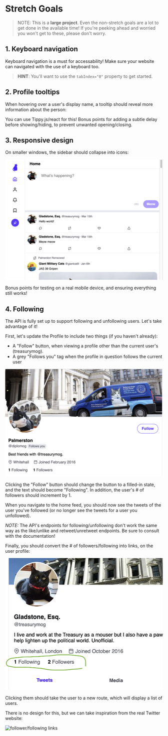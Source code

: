 # Stretch Goals

> NOTE: This is a **large project**. Even the non-stretch goals are a lot to get done in the available time! If you're peeking ahead and worried you won't get to these, please don't worry.

## 1. Keyboard navigation

Keyboard navigation is a must for accessability! Make sure your website can navigated with the use of a keyboard too.

> **HINT**: You'll want to use the `tabIndex="0"` property to get started.

## 2. Profile tooltips

When hovering over a user's display name, a tooltip should reveal more information about the person:

You can use Tippy.js/react for this! Bonus points for adding a subtle delay before showing/hiding, to prevent unwanted opening/closing.

## 3. Responsive design

On smaller windows, the sidebar should collapse into icons:

![responsive](./assets/screenshots/responsive.png)

Bonus points for testing on a real mobile device, and ensuring everything still works!

## 4. Following

The API is fully set up to support following and unfollowing users. Let's take advantage of it!

First, let's update the Profile to include two things (if you haven't already):

- A "Follow" button, when viewing a profile other than the current user's (treasurymog).
- A grey "Follows you" tag when the profile in question follows the current user

![Profile tab showing the two items described above](./assets/screenshots/following.png)

Clicking the "Follow" button should change the button to a filled-in state, and the text should become "Following". In addition, the user's # of followers should increment by 1.

When you navigate to the home feed, you should now see the tweets of the user you've followed (or no longer see the tweets for a user you unfollowed).

_NOTE:_ The API's endpoints for following/unfollowing don't work the same way as the like/unlike and retweet/unretweet endpoints. Be sure to consult with the documentation!

Finally, you should convert the # of followers/following into links, on the user profile:

![User profile section showing follower stats](./assets/screenshots/follower-following.png)

Clicking them should take the user to a new route, which will display a list of users.

There is no design for this, but we can take inspiration from the real Twitter website:

![follower/following links](./assets/screenshots/twitter-follower-demo.gif)
